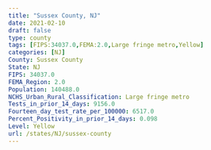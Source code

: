 ```yaml
---
title: "Sussex County, NJ"
date: 2021-02-10
draft: false
type: county
tags: [FIPS:34037.0,FEMA:2.0,Large fringe metro,Yellow]
categories: [NJ]
County: Sussex County
State: NJ
FIPS: 34037.0
FEMA_Region: 2.0
Population: 140488.0
NCHS_Urban_Rural_Classification: Large fringe metro
Tests_in_prior_14_days: 9156.0
Fourteen_day_test_rate_per_100000: 6517.0
Percent_Positivity_in_prior_14_days: 0.098
Level: Yellow
url: /states/NJ/sussex-county
---
```



